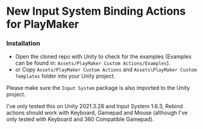 
# New Input System Binding Actions for PlayMaker

### Installation
* Open the cloned repo with Unity to check for the examples (Examples can be found in: `Assets/PlayMaker Custom Actions/Examples`).
* or Copy `Assets/PlayMaker Custom Actions` and `Assets\PlayMaker Custom Templates` folder into your Unity project.

Please make sure the `Input System` package is also imported to the Unity project.

I've only tested this on Unity 2021.3.28 and Input System 1.6.3, Rebind actions should work with Keyboard, Gamepad and Mouse (although I've only tested with Keyboard and 360 Compatible Gamepad).

